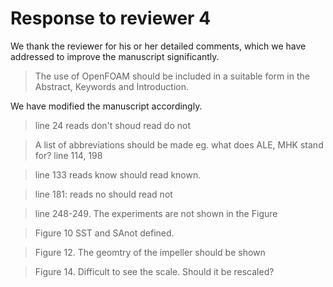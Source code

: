 # Response to reviewer 4

We thank the reviewer for his or her detailed comments, which we have addressed
to improve the manuscript significantly.

>The use of OpenFOAM should be included in a suitable form in the Abstract, Keywords and Introduction.

We have modified the manuscript accordingly.

>line 24 reads don't shoud read do not

>A list of abbreviations should be made eg. what does ALE, MHK stand for? line 114, 198

>line 133 reads know should read known.

>line 181: reads no should read not

>line 248-249. The experiments are not shown in the Figure

>Figure 10 SST and SAnot defined.

>Figure 12. The geomtry of the impeller should be shown

>Figure 14. Difficult to see the scale. Should it be rescaled?
